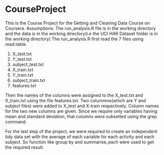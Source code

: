 # CourseProject
This is the Course Project for the Getting and Cleaning Data Course on Coursera.
Assumptions: The run_analysis.R file is in the working directory and the data is in the working directory(i.e the UCI HAR Dataset folder is in the working directory)
The run_analysis.R first read the 7 files using read.table.
1. X_test.txt
2. Y_test.txt
3. subject_test.txt
4. X_train.txt
5. Y_train.txt
6. subject_train.txt
7. features.txt

Then the names of the columns were assigned to the X_test.txt and X_train.txt using the file features.txt.
Two colummns(which are Y and subject files) were added to X_test and X-train respectively. Column names for the 
two new columns are given. Since we require only variables having mean and standard deviation, that columns were
subsetted using the grep command. 

For the last step of the project, we were required to create an independent tidy data set with the average of each
variable for each activity and each subject. So function like group by and summarise_each were used to get the required
result.
